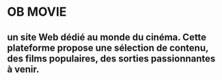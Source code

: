 <!-- @format -->

# OB MOVIE

## un site Web dédié au monde du cinéma. Cette plateforme propose une sélection de contenu, des films populaires, des sorties passionnantes à venir.
